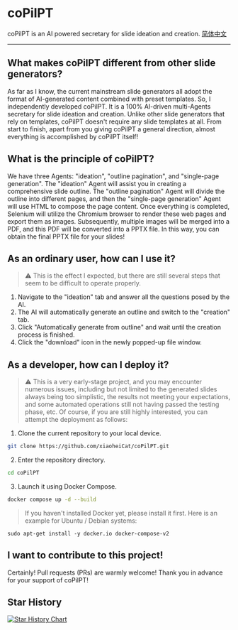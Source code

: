 # coPilPT
coPilPT is an AI powered secretary for slide ideation and creation. [简体中文](README.zh.md)

---

## What makes coPilPT different from other slide generators?
As far as I know, the current mainstream slide generators all adopt the format of AI-generated content combined with preset templates. So, I independently developed coPilPT. It is a 100% AI-driven multi-Agents secretary for slide ideation and creation. Unlike other slide generators that rely on templates, coPilPT doesn't require any slide templates at all. From start to finish, apart from you giving coPilPT a general direction, almost everything is accomplished by coPilPT itself!

## What is the principle of coPilPT?
We have three Agents: "ideation", "outline pagination", and "single-page generation". The "ideation" Agent will assist you in creating a comprehensive slide outline. The "outline pagination" Agent will divide the outline into different pages, and then the "single-page generation" Agent will use HTML to compose the page content. Once everything is completed, Selenium will utilize the Chromium browser to render these web pages and export them as images. Subsequently, multiple images will be merged into a PDF, and this PDF will be converted into a PPTX file. In this way, you can obtain the final PPTX file for your slides!

## As an ordinary user, how can I use it?
> ⚠️ This is the effect I expected, but there are still several steps that seem to be difficult to operate properly.
1. Navigate to the "ideation" tab and answer all the questions posed by the AI.
2. The AI will automatically generate an outline and switch to the "creation" tab.
3. Click "Automatically generate from outline" and wait until the creation process is finished.
4. Click the "download" icon in the newly popped-up file window.

## As a developer, how can I deploy it?
> ⚠️ This is a very early-stage project, and you may encounter numerous issues, including but not limited to the generated slides always being too simplistic, the results not meeting your expectations, and some automated operations still not having passed the testing phase, etc. Of course, if you are still highly interested, you can attempt the deployment as follows:
1. Clone the current repository to your local device.
```bash
git clone https://github.com/xiaoheiCat/coPilPT.git
```
2. Enter the repository directory.
```bash
cd coPilPT
```
3. Launch it using Docker Compose.
```bash
docker compose up -d --build
```
> If you haven't installed Docker yet, please install it first. Here is an example for Ubuntu / Debian systems:
```
sudo apt-get install -y docker.io docker-compose-v2
```

## I want to contribute to this project!
Certainly! Pull requests (PRs) are warmly welcome! Thank you in advance for your support of coPilPT!

## Star History
[![Star History Chart](https://api.star-history.com/svg?repos=xiaoheiCat/coPilPT&type=Date)](https://www.star-history.com/#xiaoheiCat/coPilPT&Date) 

